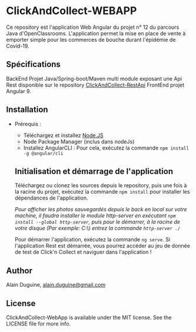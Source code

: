 # ClickAndCollect-WEBAPP

  Ce repository est l'application Web Angular du projet n° 12 du parcours Java d'OpenClassrooms.
  L'application permet la mise en place de vente à emporter simple pour les commerces de bouche durant l'épidémie de Covid-19.
  
  ## Spécifications
  
  BackEnd Projet Java/Spring-boot/Maven multi module exposant une Api Rest disponible sur le repository [ClickAndCollect-RestApi](https://github.com/alainDuguine/ClickAndCollect-RestApi)
  FrontEnd projet Angular 9.
    
  ## Installation
  
* Prérequis :
   * Téléchargez et installez [Node.JS](https://nodejs.org/en/about/releases/)
   * Node Package Manager (inclus dans nodeJs)
   * Installez AngularCLI : Pour cela, exécutez la commande ```npm install -g @angular/cli```
  
  ## Initialisation et démarrage de l'application
  
   Téléchargez ou clonez les sources depuis le repository, puis une fois à la racine du projet, 
   exécutez la commande ```npm install``` pour installer les dépendances de l'application.
   
   *Pour afficher les photos sauvegardés depuis le back en local sur votre machine, il faudra installer le module 
   http-server en exécutant ```npm install --global http-server```, puis pour le démarrer, à la racine de votre disque (Par exemple: C:\\) entrez la commande ```http-server ./```*
  
  Pour démarrer l'application, exécutez la commande ```ng serve```.
  Si l'application Rest est démarrée, vous pourrez accéder au jeu de donnée de test de Click'n Collect et naviguer dans l'application !

## Author

Alain Duguine, alain.duguine@gmail.com

## License

ClickAndCollect-WebApp is available under the MIT license. See the LICENSE file for more info.
